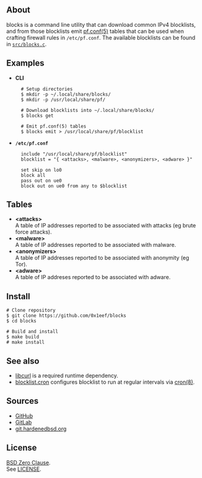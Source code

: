 ## About

blocks is a command line utility that can download common IPv4
blocklists, and from those blocklists emit
[pf.conf(5)](https://man.freebsd.org/cgi/man.cgi?pf.conf(5))
tables that can be used when crafting firewall rules in `/etc/pf.conf`.
The available blocklists can be found in
[`src/blocks.c`](/src/blocks.c).

## Examples

* **CLI**

        # Setup directories
        $ mkdir -p ~/.local/share/blocks/
        $ mkdir -p /usr/local/share/pf/

        # Download blocklists into ~/.local/share/blocks/
        $ blocks get

        # Emit pf.conf(5) tables
        $ blocks emit > /usr/local/share/pf/blocklist

* **`/etc/pf.conf`**

        include "/usr/local/share/pf/blocklist"
        blocklist = "{ <attacks>, <malware>, <anonymizers>, <adware> }"

        set skip on lo0
        block all
        pass out on ue0
        block out on ue0 from any to $blocklist

## Tables

* __&lt;attacks&gt;__ <br>
  A table of IP addresses reported to be associated with attacks (eg brute force attacks).
* __&lt;malware&gt;__ <br>
  A table of IP addresses reported to be associated with malware.
* __&lt;anonymizers&gt;__ <br>
  A table of IP addresses reported to be associated with anonymity (eg Tor).
* __&lt;adware&gt;__ <br>
  A table of IP addreses reported to be associated with adware.

## Install

    # Clone repository
    $ git clone https://github.com/0x1eef/blocks
    $ cd blocks

    # Build and install
    $ make build
    # make install

## See also

* [libcurl](https://curl.se/libcurl/)
  is a required runtime dependency.
* [blocklist.cron](https://github.com/0x1eef/blocklist.cron#readme)
  configures blocklist to run at regular intervals via
  [cron(8)](https://man.freebsd.org/cgi/man.cgi?cron(8)).

## Sources

* [GitHub](https://github.com/0x1eef/blocklist#readme)
* [GitLab](https://gitlab.com/0x1eef/blocklist#about)
* [git.hardenedbsd.org](https://git.hardenedbsd.org/0x1eef/blocklist#about)

## License

[BSD Zero Clause](https://choosealicense.com/licenses/0bsd/).
<br>
See [LICENSE](./LICENSE).
